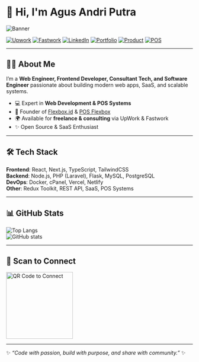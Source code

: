 # 👋 Hi, I'm Agus Andri Putra  

![Banner](https://your-image-link/banner.png) <!-- Ganti dengan banner personal kamu -->

[![Upwork](https://img.shields.io/badge/UpWork-Hire%20Me-6FDA44?style=for-the-badge&logo=upwork)](https://www.upwork.com/freelancers/agusandriputra2)
[![Fastwork](https://img.shields.io/badge/Fastwork-Hire%20Me-blue?style=for-the-badge&logo=freelancer)](https://fastwork.id/user/agusandri?source=web_chat_profile-menu_profile)
[![LinkedIn](https://img.shields.io/badge/LinkedIn-Connect-0A66C2?style=for-the-badge&logo=linkedin)](https://www.linkedin.com/in/agusandriputra/)
[![Portfolio](https://img.shields.io/badge/AboutMe-Visit-8E44AD?style=for-the-badge&logo=vercel)](https://aboutme.flexbox.id)
[![Product](https://img.shields.io/badge/Flexbox.id-Website-orange?style=for-the-badge&logo=internet-explorer)](https://flexbox.id)
[![POS](https://img.shields.io/badge/Flexbox%20POS-Explore-FF5733?style=for-the-badge&logo=google-chrome)](https://pos.flexbox.id)

---

## 🙋‍♂️ About Me  
I’m a **Web Engineer, Frontend Developer, Consultant Tech, and Software Engineer** passionate about building modern web apps, SaaS, and scalable systems.  

- 💻 Expert in **Web Development & POS Systems**  
- 🚀 Founder of [Flexbox.id](https://flexbox.id) & [POS Flexbox](https://pos.flexbox.id)  
- 🌍 Available for **freelance & consulting** via UpWork & Fastwork  
- ✨ Open Source & SaaS Enthusiast  

---

## 🛠️ Tech Stack  

**Frontend**: React, Next.js, TypeScript, TailwindCSS  
**Backend**: Node.js, PHP (Laravel), Flask, MySQL, PostgreSQL  
**DevOps**: Docker, cPanel, Vercel, Netlify  
**Other**: Redux Toolkit, REST API, SaaS, POS Systems  

---

## 📊 GitHub Stats  

![Top Langs](https://github-readme-stats.vercel.app/api/top-langs/?username=andriputra&layout=compact&theme=tokyonight)  
![GitHub stats](https://github-readme-stats.vercel.app/api?username=andriputra&show_icons=true&theme=tokyonight)  

---

## 📱 Scan to Connect  

<p align="left">
  <img width="180" alt="QR Code to Connect" src="https://github.com/user-attachments/assets/f94711db-044e-4391-ae7c-e33fa3d52875" />
</p>

---

✨ _“Code with passion, build with purpose, and share with community.”_ ✨
